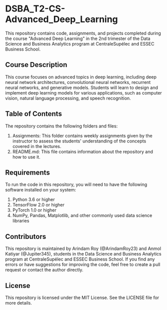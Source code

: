 # DSBA_T2-CS-Advanced_Deep_Learning
This repository contains code, assignments, and projects completed during the course "Advanced Deep Learning" in the 2nd trimester of the Data Science and Business Analytics program at CentraleSupélec and ESSEC Business School.

## Course Description
This course focuses on advanced topics in deep learning, including deep neural network architectures, convolutional neural networks, recurrent neural networks, and generative models. Students will learn to design and implement deep learning models for various applications, such as computer vision, natural language processing, and speech recognition.

## Table of Contents
The repository contains the following folders and files:

1. Assignments: This folder contains weekly assignments given by the instructor to assess the students' understanding of the concepts covered in the lectures.
2. README.md: This file contains information about the repository and how to use it.

## Requirements
To run the code in this repository, you will need to have the following software installed on your system:

1. Python 3.6 or higher
2. TensorFlow 2.0 or higher
3. PyTorch 1.0 or higher
4. NumPy, Pandas, Matplotlib, and other commonly used data science libraries

## Contributors
This repository is maintained by Arindam Roy (@ArindamRoy23) and Anmol Katiyar (@Jupiter345), students in the Data Science and Business Analytics program at CentraleSupélec and ESSEC Business School. If you find any errors or have suggestions for improving the code, feel free to create a pull request or contact the author directly.

## License
This repository is licensed under the MIT License. See the LICENSE file for more details.
